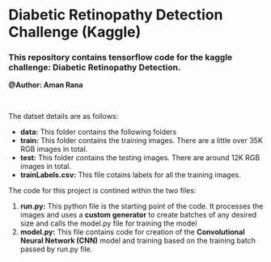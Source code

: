 # Diabetic Retinopathy Detection Challenge (Kaggle)

### This repository contains tensorflow code for the kaggle challenge: Diabetic Retinopathy Detection.

**@Author: Aman Rana**
</br>





</br>

The datset details are as follows:

* **data:** This folder contains the following folders
 * **train:** This folder contains the training images. There are a little over 35K RGB images in total.
 * **test:** This folder contains the testing images. There are around 12K RGB images in total.
 * **trainLabels.csv:** This file cotains labels for all the training images.

The code for this project is contined within the two files:

1. **run.py:** This python file is the starting point of the code. It processes the images and uses a **custom generator** to create batches of any desired size and calls the model.py file for training the model
2. **model.py:** This file contains code for creation of the **Convolutional Neural Network (CNN)** model and training based on the training batch passed by run.py file.


